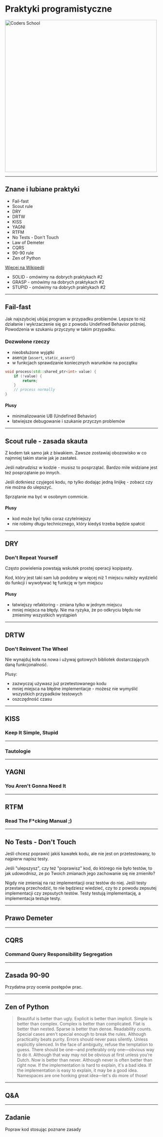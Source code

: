 <!-- .slide: data-background="#111111" -->

# Praktyki programistyczne

<a href="https://coders.school">
    <img width="500" data-src="../coders_school_logo.png" alt="Coders School" class="plain">
</a>

___

## Znane i lubiane praktyki

* Fail-fast
* Scout rule
* DRY
* DRTW
* KISS
* YAGNI
* RTFM
* No Tests - Don't Touch
* Law of Demeter
* CQRS
* 90-90 rule
* Zen of Python

[Więcej na Wikipedii](https://en.wikipedia.org/wiki/Category:Programming_principles)

* SOLID - omówimy na dobrych praktykach #2
* GRASP - omówimy na dobrych praktykach #2
* STUPID - omówimy na dobrych praktykach #2

___

## Fail-fast

Jak najszybciej ubijaj program w przypadku problemów. Lepsze to niż działanie i wykrzaczenie się go z powodu Undefined Behavior później. Powodzenia w szukaniu przyczyny w takim przypadku.

### Dozwolone rzeczy

* nieobsłużone wyjątki
* asercje (`assert`, `static_assert`)
* w funkcjach sprawdzanie koniecznych warunków na początku

```cpp
void process(std::shared_ptr<int> value) {
    if (!value) {
        return;
    }
    // process normally
}
```

#### Plusy

* minimalizowanie UB (Undefined Behavior)
* łatwiejsze debugowanie i szukanie przyczyn problemów

___

## Scout rule - zasada skauta

Z kodem tak samo jak z biwakiem. Zawsze zostawiaj obozowisko w co najmniej takim stanie jak je zastałeś.

Jeśli nabrudzisz w kodzie - musisz to posprzątać. Bardzo mile widziane jest też posprzątanie po innych.

Jeśli dotkniesz czyjegoś kodu, np tylko dodając jedną linijkę - zobacz czy nie można do ulepszyć.

Sprzątanie ma być w osobnym commicie.

#### Plusy

* kod może być tylko coraz czytelniejszy
* nie robimy długu technicznego, który kiedyś trzeba będzie spałcić

___

## DRY

### Don't Repeat Yourself

Często powielenia powstają wskutek prostej operacji kopipasty.

Kod, który jest taki sam lub podobny w więcej niż 1 miejscu należy wydzielić do funkcji i wywoływać tę funkcję w tym miejscu

#### Plusy

* łatwiejszy refaktoring - zmiana tylko w jednym miejscu
* mniej miejsca na błędy. Nie ma ryzyka, że po odkryciu błędu nie zmienimy wszystkich wystąpień

___

## DRTW

### Don't Reinvent The Wheel

Nie wynajduj koła na nowa i używaj gotowych bibliotek dostarczających daną funkcjonalność. 

Plusy:

* zazwyczaj używasz już przetestowanego kodu
* mniej miejsca na błędne implementacje - możesz nie wymyślić wszystkich przypadków testowych
* oszczędność czasu

___

## KISS

### Keep It Simple, Stupid

___

### Tautologie

___

## YAGNI

### You Aren't Gonna Need It

___

## RTFM

### Read The F*cking Manual ;)

___

## No Tests - Don't Touch

Jeśli chcesz poprawić jakiś kawałek kodu, ale nie jest on przetestowany, to najpierw napisz testy.

Jeśli "ulepszysz", czy też "poprawisz" kod, do którego nie było testów, to jak udowodnisz, ze po Twoich zmianach jego zachowanie się nie zmieniło?

Nigdy nie zmieniaj na raz implementacji oraz testów do niej. Jeśli testy przestaną przechodzić, to nie będziesz wiedzieć, czy to z powodu zepsutej implementacji czy zepsutych testów. Testy testują implementację, a implementacja testuje testy.

___

## Prawo Demeter

___

## CQRS

### Command Query Responsibility Segregation

___

## Zasada 90-90

Przydatna przy ocenie postępów prac.

___

## Zen of Python

> Beautiful is better than ugly.
> Explicit is better than implicit.
> Simple is better than complex.
> Complex is better than complicated.
> Flat is better than nested.
> Sparse is better than dense.
> Readability counts.
> Special cases aren't special enough to break the rules.
> Although practicality beats purity.
> Errors should never pass silently.
> Unless explicitly silenced.
> In the face of ambiguity, refuse the temptation to guess.
> There should be one—and preferably only one—obvious way to do it.
> Although that way may not be obvious at first unless you're Dutch.
> Now is better than never.
> Although never is often better than right now.
> If the implementation is hard to explain, it's a bad idea.
> If the implementation is easy to explain, it may be a good idea.
> Namespaces are one honking great idea—let's do more of those!

___

## Q&A

___

## Zadanie

Popraw kod stosując poznane zasady
